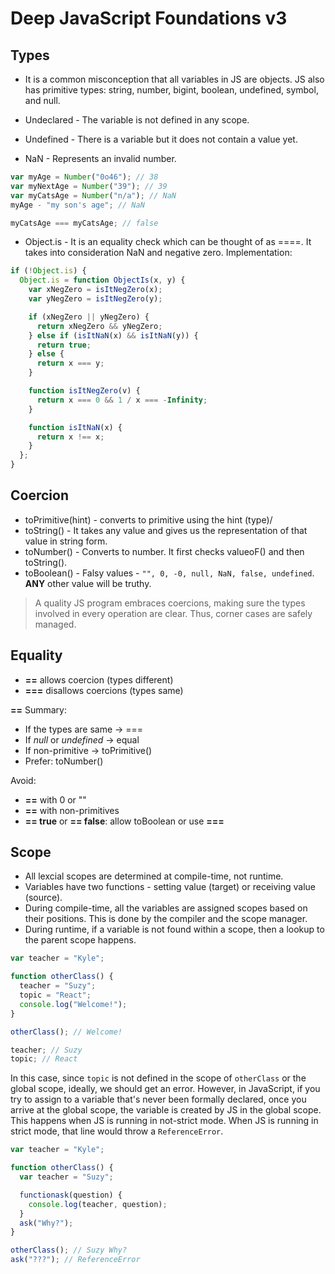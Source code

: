 # Deep JavaScript Foundations v3

## Types

- It is a common misconception that all variables in JS are objects. JS also has primitive types: string, number, bigint, boolean, undefined, symbol, and null.

- Undeclared - The variable is not defined in any scope.
- Undefined - There is a variable but it does not contain a value yet.

- NaN - Represents an invalid number.

```js
var myAge = Number("0o46"); // 38
var myNextAge = Number("39"); // 39
var myCatsAge = Number("n/a"); // NaN
myAge - "my son's age"; // NaN

myCatsAge === myCatsAge; // false
```

- Object.is - It is an equality check which can be thought of as ====. It takes into consideration NaN and negative zero.
  Implementation:

```js
if (!Object.is) {
  Object.is = function ObjectIs(x, y) {
    var xNegZero = isItNegZero(x);
    var yNegZero = isItNegZero(y);

    if (xNegZero || yNegZero) {
      return xNegZero && yNegZero;
    } else if (isItNaN(x) && isItNaN(y)) {
      return true;
    } else {
      return x === y;
    }

    function isItNegZero(v) {
      return x === 0 && 1 / x === -Infinity;
    }

    function isItNaN(x) {
      return x !== x;
    }
  };
}
```

## Coercion

- toPrimitive(hint) - converts to primitive using the hint (type)/
- toString() - It takes any value and gives us the representation of that value in string form.
- toNumber() - Converts to number. It first checks valueoF() and then toString().
- toBoolean() - Falsy values - `"", 0, -0, null, NaN, false, undefined`. **ANY** other value will be truthy.

> A quality JS program embraces coercions, making sure the types involved in every operation are clear. Thus, corner cases are safely managed.

## Equality

- **==** allows coercion (types different)
- **===** disallows coercions (types same)

**==** Summary:

- If the types are same -> ===
- If _null_ or _undefined_ -> equal
- If non-primitive -> toPrimitive()
- Prefer: toNumber()

Avoid:

- **==** with 0 or ""
- **==** with non-primitives
- **== true** or **== false**: allow toBoolean or use **===**

## Scope

- All lexcial scopes are determined at compile-time, not runtime.
- Variables have two functions - setting value (target) or receiving value (source).
- During compile-time, all the variables are assigned scopes based on their positions. This is done by the compiler and the scope manager.
- During runtime, if a variable is not found within a scope, then a lookup to the parent scope happens.

```js
var teacher = "Kyle";

function otherClass() {
  teacher = "Suzy";
  topic = "React";
  console.log("Welcome!");
}

otherClass(); // Welcome!

teacher; // Suzy
topic; // React
```

In this case, since `topic` is not defined in the scope of `otherClass` or the global scope, ideally, we should get an error. However, in JavaScript, if you try to assign to a variable that's never been formally declared, once you arrive at the global scope, the variable is created by JS in the global scope. This happens when JS is running in not-strict mode. When JS is running in strict mode, that line would throw a `ReferenceError`.

```js
var teacher = "Kyle";

function otherClass() {
  var teacher = "Suzy";

  functionask(question) {
    console.log(teacher, question);
  }
  ask("Why?");
}

otherClass(); // Suzy Why?
ask("???"); // ReferenceError
```

